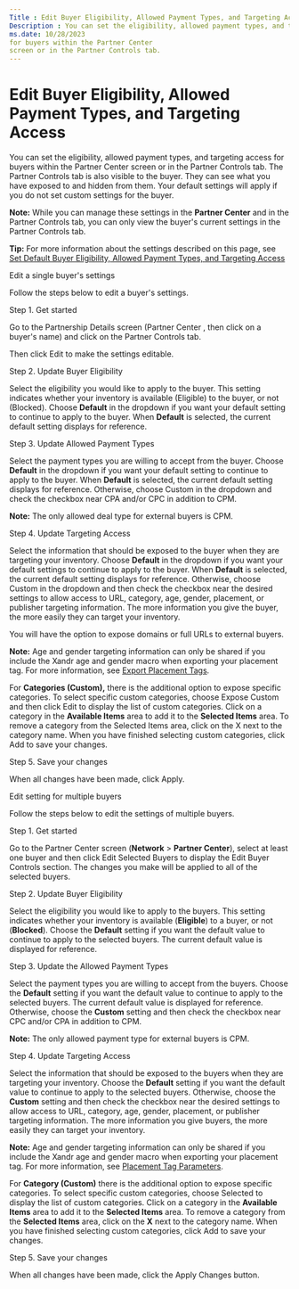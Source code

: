 ```yaml
---
Title : Edit Buyer Eligibility, Allowed Payment Types, and Targeting Access
Description : You can set the eligibility, allowed payment types, and targeting access
ms.date: 10/28/2023
for buyers within the Partner Center
screen or in the Partner Controls tab.
---
```



# Edit Buyer Eligibility, Allowed Payment Types, and Targeting Access



You can set the eligibility, allowed payment types, and targeting access
for buyers within the Partner Center
screen or in the Partner Controls tab.
The Partner Controls tab is also
visible to the buyer. They can see what you have exposed to and hidden
from them. Your default settings will apply if you do not set custom
settings for the buyer.



<b>Note:</b> While you can manage these
settings in the **Partner Center** and in the
Partner Controls tab, you can only
view the buyer's current settings in the
Partner Controls tab.





<b>Tip:</b> For more information about the
settings described on this page, see <a
href="set-default-buyer-eligibility-allowed-payment-types-and-targeting-access.md"
class="xref">Set Default Buyer Eligibility, Allowed Payment Types, and
Targeting Access</a>



Edit a single buyer's settings

Follow the steps below to edit a buyer's settings.

Step 1. Get started

Go to the Partnership Details screen
(Partner Center , then click on a
buyer's name) and click on the Partner
Controls tab.

Then click Edit to make the settings
editable.

Step 2. Update Buyer Eligibility

Select the eligibility you would like to apply to the buyer. This
setting indicates whether your inventory is available (Eligible) to the
buyer, or not (Blocked). Choose **Default** in the dropdown if you want
your default setting to continue to apply to the buyer. When **Default**
is selected, the current default setting displays for reference.

Step 3. Update Allowed Payment Types

Select the payment types you are willing to accept from the buyer.
Choose **Default** in the dropdown if you want your default setting to
continue to apply to the buyer. When **Default** is selected, the
current default setting displays for reference. Otherwise, choose
Custom in the dropdown and check the
checkbox near CPA and/or CPC in addition to CPM.



<b>Note:</b> The only allowed deal type for
external buyers is CPM.



Step 4. Update Targeting Access

Select the information that should be exposed to the buyer when they are
targeting your inventory. Choose **Default** in the dropdown if you want
your default settings to continue to apply to the buyer. When
**Default** is selected, the current default setting displays for
reference. Otherwise, choose Custom in
the dropdown and then check the checkbox near the desired settings to
allow access to URL, category, age, gender, placement, or publisher
targeting information. The more information you give the buyer, the more
easily they can target your inventory.

You will have the option to expose domains or full URLs to external
buyers.



<b>Note:</b> Age and gender targeting
information can only be shared if you include the
Xandr age and gender macro when exporting your
placement tag. For more information, see
<a href="export-placement-tags.md" class="xref">Export Placement
Tags</a>.



For **Categories (Custom),** there is the additional option to expose
specific categories. To select specific custom categories, choose
Expose Custom and then click
Edit to display the list of custom
categories. Click on a category in the **Available Items** area to add
it to the **Selected Items** area. To remove a category from the
Selected Items area, click on the X next to the category name. When you
have finished selecting custom categories, click
Add to save your changes.

Step 5. Save your changes

When all changes have been made, click
Apply.

Edit setting for multiple buyers

Follow the steps below to edit the settings of multiple buyers.

Step 1. Get started

Go to the Partner Center screen
(**Network** \> **Partner Center**), select at least one buyer and then
click Edit Selected Buyers to display
the Edit Buyer Controls section. The
changes you make will be applied to all of the selected buyers.

Step 2. Update Buyer Eligibility

Select the eligibility you would like to apply to the buyers. This
setting indicates whether your inventory is available (**Eligible**) to
a buyer, or not (**Blocked**). Choose the **Default** setting if you
want the default value to continue to apply to the selected buyers. The
current default value is displayed for reference.

Step 3. Update the Allowed Payment Types

Select the payment types you are willing to accept from the buyers.
Choose the **Default** setting if you want the default value to continue
to apply to the selected buyers. The current default value is displayed
for reference. Otherwise, choose the **Custom** setting and then check
the checkbox near CPC and/or CPA in addition to CPM.



<b>Note:</b> The only allowed payment type for
external buyers is CPM.



Step 4. Update Targeting Access

Select the information that should be exposed to the buyers when they
are targeting your inventory. Choose the **Default** setting if you want
the default value to continue to apply to the selected buyers.
Otherwise, choose the **Custom** setting and then check the checkbox
near the desired settings to allow access to URL, category, age, gender,
placement, or publisher targeting information. The more information you
give buyers, the more easily they can target your inventory.



<b>Note:</b> Age and gender targeting
information can only be shared if you include the
Xandr age and gender macro when exporting your
placement tag. For more information, see
<a href="placement-tag-parameters.md" class="xref">Placement Tag
Parameters</a>.



For **Category (Custom)** there is the additional option to expose
specific categories. To select specific custom categories, choose
Selected to display the list of custom
categories. Click on a category in the **Available Items** area to add
it to the **Selected Items** area. To remove a category from the
**Selected Items** area, click on the **X** next to the category name.
When you have finished selecting custom categories, click
Add to save your changes.

Step 5. Save your changes

When all changes have been made, click the
Apply Changes button.




